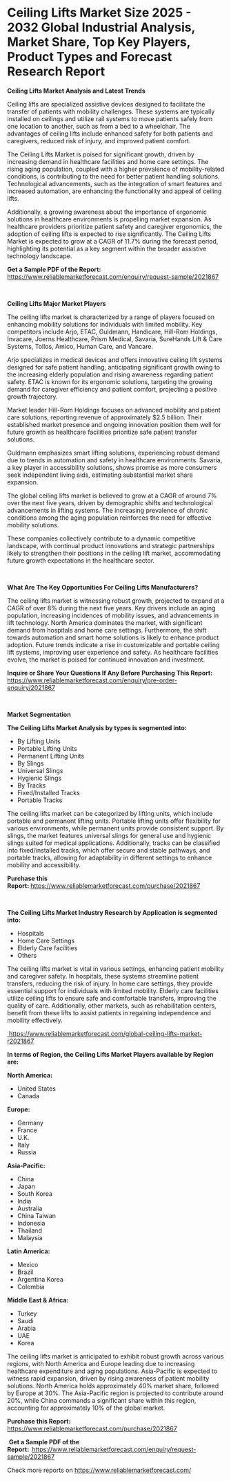 <p><h1>Ceiling Lifts Market Size 2025 - 2032 Global Industrial Analysis, Market Share, Top Key Players, Product Types and Forecast Research Report</h1></p><p><strong>Ceiling Lifts Market Analysis and Latest Trends</strong></p>
<p><p>Ceiling lifts are specialized assistive devices designed to facilitate the transfer of patients with mobility challenges. These systems are typically installed on ceilings and utilize rail systems to move patients safely from one location to another, such as from a bed to a wheelchair. The advantages of ceiling lifts include enhanced safety for both patients and caregivers, reduced risk of injury, and improved patient comfort.</p><p>The Ceiling Lifts Market is poised for significant growth, driven by increasing demand in healthcare facilities and home care settings. The rising aging population, coupled with a higher prevalence of mobility-related conditions, is contributing to the need for better patient handling solutions. Technological advancements, such as the integration of smart features and increased automation, are enhancing the functionality and appeal of ceiling lifts.</p><p>Additionally, a growing awareness about the importance of ergonomic solutions in healthcare environments is propelling market expansion. As healthcare providers prioritize patient safety and caregiver ergonomics, the adoption of ceiling lifts is expected to rise significantly. The Ceiling Lifts Market is expected to grow at a CAGR of 11.7% during the forecast period, highlighting its potential as a key segment within the broader assistive technology landscape.</p></p>
<p><strong>Get a Sample PDF of the Report:&nbsp;</strong> <a href="https://www.reliablemarketforecast.com/enquiry/request-sample/2021867?utm_campaign=2314&utm_medium=2&utm_source=Github&utm_content=ia&utm_term=04032025&utm_id=ceiling-lifts">https://www.reliablemarketforecast.com/enquiry/request-sample/2021867</a></p>
<p>&nbsp;</p>
<p><strong>Ceiling Lifts Major Market Players</strong></p>
<p><p>The ceiling lifts market is characterized by a range of players focused on enhancing mobility solutions for individuals with limited mobility. Key competitors include Arjo, ETAC, Guldmann, Handicare, Hill-Rom Holdings, Invacare, Joerns Healthcare, Prism Medical, Savaria, SureHands Lift & Care Systems, Tollos, Amico, Human Care, and Vancare.</p><p>Arjo specializes in medical devices and offers innovative ceiling lift systems designed for safe patient handling, anticipating significant growth owing to the increasing elderly population and rising awareness regarding patient safety. ETAC is known for its ergonomic solutions, targeting the growing demand for caregiver efficiency and patient comfort, projecting a positive growth trajectory.</p><p>Market leader Hill-Rom Holdings focuses on advanced mobility and patient care solutions, reporting revenue of approximately $2.5 billion. Their established market presence and ongoing innovation position them well for future growth as healthcare facilities prioritize safe patient transfer solutions.</p><p>Guldmann emphasizes smart lifting solutions, experiencing robust demand due to trends in automation and safety in healthcare environments. Savaria, a key player in accessibility solutions, shows promise as more consumers seek independent living aids, estimating substantial market share expansion.</p><p>The global ceiling lifts market is believed to grow at a CAGR of around 7% over the next five years, driven by demographic shifts and technological advancements in lifting systems. The increasing prevalence of chronic conditions among the aging population reinforces the need for effective mobility solutions.</p><p>These companies collectively contribute to a dynamic competitive landscape, with continual product innovations and strategic partnerships likely to strengthen their positions in the ceiling lift market, accommodating future growth expectations in the healthcare sector.</p></p>
<p>&nbsp;</p>
<p><strong>What Are The Key Opportunities For Ceiling Lifts Manufacturers?</strong></p>
<p><p>The ceiling lifts market is witnessing robust growth, projected to expand at a CAGR of over 8% during the next five years. Key drivers include an aging population, increasing incidences of mobility issues, and advancements in lift technology. North America dominates the market, with significant demand from hospitals and home care settings. Furthermore, the shift towards automation and smart home solutions is likely to enhance product adoption. Future trends indicate a rise in customizable and portable ceiling lift systems, improving user experience and safety. As healthcare facilities evolve, the market is poised for continued innovation and investment.</p></p>
<p><strong>Inquire or Share Your Questions If Any Before Purchasing This Report:</strong> <a href="https://www.reliablemarketforecast.com/enquiry/pre-order-enquiry/2021867?utm_campaign=2314&utm_medium=2&utm_source=Github&utm_content=ia&utm_term=04032025&utm_id=ceiling-lifts">https://www.reliablemarketforecast.com/enquiry/pre-order-enquiry/2021867</a></p>
<p>&nbsp;</p>
<p><strong>Market Segmentation</strong></p>
<p><strong>The Ceiling Lifts Market Analysis by types is segmented into:</strong></p>
<p><ul><li>By Lifting Units</li><li>Portable Lifting Units</li><li>Permanent Lifting Units</li><li>By Slings</li><li>Universal Slings</li><li>Hygienic Slings</li><li>By Tracks</li><li>Fixed/Installed Tracks</li><li>Portable Tracks</li></ul></p>
<p><p>The ceiling lifts market can be categorized by lifting units, which include portable and permanent lifting units. Portable lifting units offer flexibility for various environments, while permanent units provide consistent support. By slings, the market features universal slings for general use and hygienic slings suited for medical applications. Additionally, tracks can be classified into fixed/installed tracks, which offer secure and stable pathways, and portable tracks, allowing for adaptability in different settings to enhance mobility and accessibility.</p></p>
<p><strong>Purchase this Report:&nbsp;</strong><a href="https://www.reliablemarketforecast.com/purchase/2021867?utm_campaign=2314&utm_medium=2&utm_source=Github&utm_content=ia&utm_term=04032025&utm_id=ceiling-lifts">https://www.reliablemarketforecast.com/purchase/2021867</a></p>
<p>&nbsp;</p>
<p><strong>The Ceiling Lifts Market Industry Research by Application is segmented into:</strong></p>
<p><ul><li>Hospitals</li><li>Home Care Settings</li><li>Elderly Care facilities</li><li>Others</li></ul></p>
<p><p>The ceiling lifts market is vital in various settings, enhancing patient mobility and caregiver safety. In hospitals, these systems streamline patient transfers, reducing the risk of injury. In home care settings, they provide essential support for individuals with limited mobility. Elderly care facilities utilize ceiling lifts to ensure safe and comfortable transfers, improving the quality of care. Additionally, other markets, such as rehabilitation centers, benefit from these lifts to assist patients in regaining independence and mobility effectively.</p></p>
<p><a href="https://www.reliablemarketforecast.com/global-ceiling-lifts-market-r2021867?utm_campaign=2314&utm_medium=2&utm_source=Github&utm_content=ia&utm_term=04032025&utm_id=ceiling-lifts">&nbsp;https://www.reliablemarketforecast.com/global-ceiling-lifts-market-r2021867</a></p>
<p><strong>In terms of Region, the Ceiling Lifts Market Players available by Region are:</strong></p>
<p>
    <p> <strong> North America: </strong>
        <ul>
            <li>United States</li>
            <li>Canada</li>
        </ul>
        </p> 
    <p> <strong> Europe: </strong>
        <ul>
            <li>Germany</li>
            <li>France</li>
            <li>U.K.</li>
            <li>Italy</li>
            <li>Russia</li>
        </ul>
        </p> 
    <p> <strong> Asia-Pacific: </strong>
        <ul>
            <li>China</li>
            <li>Japan</li>
            <li>South Korea</li>
            <li>India</li>
            <li>Australia</li>
            <li>China Taiwan</li>
            <li>Indonesia</li>
            <li>Thailand</li>
            <li>Malaysia</li>
        </ul>
        </p> 
    <p> <strong> Latin America: </strong>
        <ul>
            <li>Mexico</li>
            <li>Brazil</li>
            <li>Argentina Korea</li>
            <li>Colombia</li>
        </ul>
        </p> 
    <p> <strong> Middle East & Africa: </strong>
        <ul>
            <li>Turkey</li>
            <li>Saudi</li>
            <li>Arabia</li>
            <li>UAE</li>
            <li>Korea</li>
        </ul>
    </p>
    </p>
<p><p>The ceiling lifts market is anticipated to exhibit robust growth across various regions, with North America and Europe leading due to increasing healthcare expenditure and aging populations. Asia-Pacific is expected to witness rapid expansion, driven by rising awareness of patient mobility solutions. North America holds approximately 40% market share, followed by Europe at 30%. The Asia-Pacific region is projected to contribute around 20%, while China commands a significant share within this region, accounting for approximately 10% of the global market.</p></p>
<p><strong>Purchase this Report: </strong><a href="https://www.reliablemarketforecast.com/purchase/2021867?utm_campaign=2314&utm_medium=2&utm_source=Github&utm_content=ia&utm_term=04032025&utm_id=ceiling-lifts">https://www.reliablemarketforecast.com/purchase/2021867</a></p>
<p>&nbsp;<strong>Get a Sample PDF of the Report:&nbsp;&nbsp;</strong><a href="https://www.reliablemarketforecast.com/enquiry/request-sample/2021867?utm_campaign=2314&utm_medium=2&utm_source=Github&utm_content=ia&utm_term=04032025&utm_id=ceiling-lifts">https://www.reliablemarketforecast.com/enquiry/request-sample/2021867</a></p>
<p><strong></strong></p>
<p>Check more reports on <a href="https://www.reliablemarketforecast.com/?utm_campaign=2314&utm_medium=2&utm_source=Github&utm_content=ia&utm_term=04032025&utm_id=ceiling-lifts">https://www.reliablemarketforecast.com/</a></p>